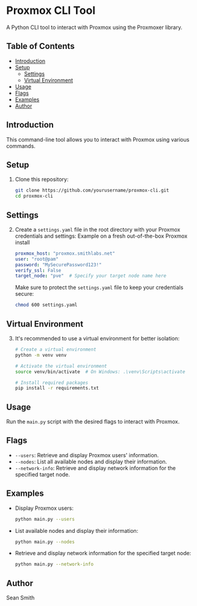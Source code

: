 # Proxmox CLI Tool

A Python CLI tool to interact with Proxmox using the Proxmoxer library.

## Table of Contents
- [Introduction](#introduction)
- [Setup](#setup)
  - [Settings](#settings)
  - [Virtual Environment](#virtual-environment)
- [Usage](#usage)
- [Flags](#flags)
- [Examples](#examples)
- [Author](#author)

## Introduction
This command-line tool allows you to interact with Proxmox using various commands.

## Setup
1. Clone this repository:
    ```bash
    git clone https://github.com/yourusername/proxmox-cli.git
    cd proxmox-cli
    ```

## Settings
2. Create a `settings.yaml` file in the root directory with your Proxmox credentials and settings:
    Example on a fresh out-of-the-box Proxmox install
    ```yaml
    proxmox_host: "proxmox.smithlabs.net"
    user: "root@pam"
    password: "MySecurePassword123!"
    verify_ssl: False
    target_node: "pve"  # Specify your target node name here
    ```
    Make sure to protect the `settings.yaml` file to keep your credentials secure:
    ```bash
    chmod 600 settings.yaml
    ```
## Virtual Environment
3. It's recommended to use a virtual environment for better isolation:
    ```bash
    # Create a virtual environment
    python -m venv venv

    # Activate the virtual environment
    source venv/bin/activate  # On Windows: .\venv\Scripts\activate

    # Install required packages
    pip install -r requirements.txt
    ```

## Usage
Run the `main.py` script with the desired flags to interact with Proxmox.

## Flags
- `--users`: Retrieve and display Proxmox users' information.
- `--nodes`: List all available nodes and display their information.
- `--network-info`: Retrieve and display network information for the specified target node.

## Examples
- Display Proxmox users:
    ```bash
    python main.py --users
    ```
- List available nodes and display their information:
    ```bash
    python main.py --nodes
    ```
- Retrieve and display network information for the specified target node:
    ```bash
    python main.py --network-info
    ```

## Author
Sean Smith
